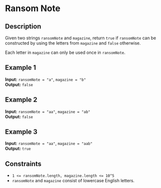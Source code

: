 # Ransom Note

## Description

Given two strings `ransomNote` and `magazine`, return `true` if `ransomNote` can be constructed by using the letters from `magazine` and `false` otherwise.

Each letter in `magazine` can only be used once in `ransomNote`.

## Example 1

**Input:** `ransomNote = "a"`, `magazine = "b"`  
**Output:** `false`

## Example 2

**Input:** `ransomNote = "aa"`, `magazine = "ab"`  
**Output:** `false`

## Example 3

**Input:** `ransomNote = "aa"`, `magazine = "aab"`  
**Output:** `true`

## Constraints

- `1 <= ransomNote.length, magazine.length <= 10^5`
- `ransomNote` and `magazine` consist of lowercase English letters.


